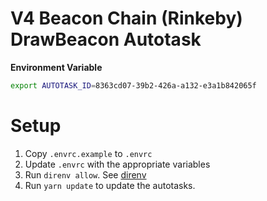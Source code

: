 # V4 Beacon Chain (Rinkeby) DrawBeacon Autotask

**Environment Variable** 
```.sh 
export AUTOTASK_ID=8363cd07-39b2-426a-a132-e3a1b842065f
```

# Setup

1. Copy `.envrc.example` to `.envrc`
2. Update `.envrc` with the appropriate variables
3. Run `direnv allow`.  See [direnv](https://direnv.net)
4. Run `yarn update` to update the autotasks.
